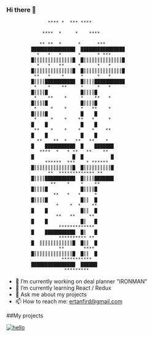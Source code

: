 ### Hi there 👋                       

                                                            
                   **** *  *** ****                         
                                                            
                 ****  *     *    ****                      
                                                            
                ** **  *      *      ***                    
             ████████████████  ████████████████             
               *   *   *      *      * ***                  
             █║║║║║║║║║║║║║║█  █║║║║║║║║║║║║║║█             
               *   *   **     *      *   *                  
             █║║║║║║║║║║║║║║█  █║║║║║║║║║║║║║║█             
              **   *    *      *     *   *                  
             █║║║║███████████  █║║║║███████████             
              *    *    **     *     *   *                  
             █║║║║█            █║║║║█                       
              *    **    *     *    **   *                  
             █║║║║█            █║║║║█                       
              *     *    *     *   **    *                  
             █║║║║█            █    █                       
              *     *    *    **   *     *                  
             █    █            █    █                       
              **    *    *    *    *    **                  
             █    █            █    █                       
               **    **  *   **   **    *                   
             █    ███████████  █    ███████                 
                ****  *   * **   **    **                   
             █              █  █          █                 
                  ******  ***    * ******                   
             █║║║║║║║║║║║║║║█  █║║║║║║║║║║█                 
                   **  ************* **                     
             █║║║║███████████  █║║║║███████                 
                    **    *    *    **                      
             █║║║║█            █║║║║█                       
                     **   *   *     *                       
             █║║║║█            █║║  █                       
                      *    *  *    **                       
             █    █            █║║  █                       
                      **   **     **                        
             █    █            █║   █                       
                       *************                        
             █    ███████████  █║   █                       
                       ********** **                        
             █  ║║║║║║║║║║║║█  █║║  █                       
                       **       ****                        
             █║║║║║║║║║║║║║║█  █║║  █                       
                        ***********                         
             ████████████████  ██████                       
                         *********                          
                                      

- 🔭 I’m currently working on deal planner "IRONMAN"
- 🌱 I’m currently learning React / Redux
- 💬 Ask me about my projects
- 📫 How to reach me: ertanfird@gmail.com

##My projects

[![hello]()]([https://ertanfird.github.io/portfolio/](https://ertanfird.github.io/portfolio/))

